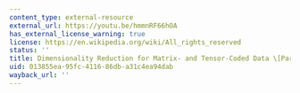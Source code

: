 ```yaml
---
content_type: external-resource
external_url: https://youtu.be/hmmnRF66hOA
has_external_license_warning: true
license: https://en.wikipedia.org/wiki/All_rights_reserved
status: ''
title: Dimensionality Reduction for Matrix- and Tensor-Coded Data \[Part 1\]
uid: 013855ea-95fc-4116-86db-a31c4ea94dab
wayback_url: ''
---
```

